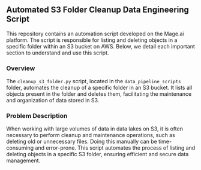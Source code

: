 ## Automated S3 Folder Cleanup Data Engineering Script

This repository contains an automation script developed on the Mage.ai platform. The script is responsible for listing and deleting objects in a specific folder within an S3 bucket on AWS. Below, we detail each important section to understand and use this script.

### Overview

The `cleanup_s3_folder.py` script, located in the `data_pipeline_scripts` folder, automates the cleanup of a specific folder in an S3 bucket. It lists all objects present in the folder and deletes them, facilitating the maintenance and organization of data stored in S3.

### Problem Description

When working with large volumes of data in data lakes on S3, it is often necessary to perform cleanup and maintenance operations, such as deleting old or unnecessary files. Doing this manually can be time-consuming and error-prone. This script automates the process of listing and deleting objects in a specific S3 folder, ensuring efficient and secure data management.
